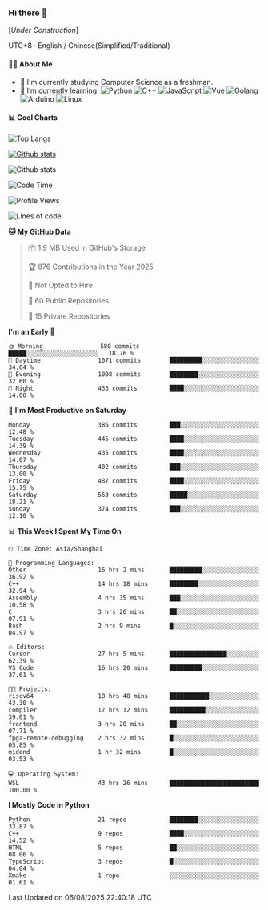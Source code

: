 ### Hi there 👋

\[*Under Construction*\]

UTC+8 · English / Chinese(Simplified/Traditional)

<!--
**NoNormalCreeper/NoNormalCreeper** is a ✨ _special_ ✨ repository because its `README.md` (this file) appears on your GitHub profile.

Here are some ideas to get you started:

- 🔭 I’m currently working on ...
- 🌱 I’m currently learning ...
- 👯 I’m looking to collaborate on ...
- 🤔 I’m looking for help with ...
- 💬 Ask me about ...
- 📫 How to reach me: ...
- 😄 Pronouns: ...
- ⚡ Fun fact: ...
-->

#### 👩‍💻 About Me

- 🏫 I'm currently studying Computer Science as a freshman.
- 🌱 I’m currently learning: 
![Python](https://img.shields.io/badge/-Python-blue?style=flat-square&logo=Python&logoColor=fff)
![C++](https://img.shields.io/badge/-C%2B%2B-00599C?style=flat-square&logo=C%2B%2B&logoColor=fff)
![JavaScript](https://img.shields.io/badge/-JavaScript-ffca18?style=flat-square&logo=JavaScript&logoColor=fff)
![Vue](https://img.shields.io/badge/-Vue-4FC08D?style=flat-square&logo=Vue.js&logoColor=fff)
![Golang](https://img.shields.io/badge/-Go-007d9c?style=flat-square&logo=Go&logoColor=fff)
![Arduino](https://img.shields.io/badge/-Arduino-00979D?style=flat-square&logo=Arduino&logoColor=fff)
![Linux](https://img.shields.io/badge/-Linux-FCC624?style=flat-square&logo=Linux&logoColor=fff)

#### 📊 Cool Charts

![Top Langs](https://readme-stats-zeta-six.vercel.app/api/top-langs/?username=NoNormalCreeper&layout=compact)

[![Github stats](https://readme-stats-zeta-six.vercel.app/api?username=NoNormalCreeper&show=reviews,discussions_started,discussions_answered,prs_merged,prs_merged_percentage)](https://github.com/anuraghazra/github-readme-stats)

![Github stats](https://github-profile-trophy.vercel.app/?username=NoNormalCreeper)


<!--START_SECTION:waka-->
![Code Time](http://img.shields.io/badge/Code%20Time-749%20hrs%204%20mins-blue)

![Profile Views](http://img.shields.io/badge/Profile%20Views-5-blue)

![Lines of code](https://img.shields.io/badge/From%20Hello%20World%20I%27ve%20Written-4.3%20million%20lines%20of%20code-blue)

**🐱 My GitHub Data** 

> 📦 1.9 MB Used in GitHub's Storage 
 > 
> 🏆 876 Contributions in the Year 2025
 > 
> 🚫 Not Opted to Hire
 > 
> 📜 60 Public Repositories 
 > 
> 🔑 15 Private Repositories 
 > 
**I'm an Early 🐤** 

```text
🌞 Morning                580 commits         █████░░░░░░░░░░░░░░░░░░░░   18.76 % 
🌆 Daytime                1071 commits        █████████░░░░░░░░░░░░░░░░   34.64 % 
🌃 Evening                1008 commits        ████████░░░░░░░░░░░░░░░░░   32.60 % 
🌙 Night                  433 commits         ████░░░░░░░░░░░░░░░░░░░░░   14.00 % 
```
📅 **I'm Most Productive on Saturday** 

```text
Monday                   386 commits         ███░░░░░░░░░░░░░░░░░░░░░░   12.48 % 
Tuesday                  445 commits         ████░░░░░░░░░░░░░░░░░░░░░   14.39 % 
Wednesday                435 commits         ████░░░░░░░░░░░░░░░░░░░░░   14.07 % 
Thursday                 402 commits         ███░░░░░░░░░░░░░░░░░░░░░░   13.00 % 
Friday                   487 commits         ████░░░░░░░░░░░░░░░░░░░░░   15.75 % 
Saturday                 563 commits         █████░░░░░░░░░░░░░░░░░░░░   18.21 % 
Sunday                   374 commits         ███░░░░░░░░░░░░░░░░░░░░░░   12.10 % 
```


📊 **This Week I Spent My Time On** 

```text
🕑︎ Time Zone: Asia/Shanghai

💬 Programming Languages: 
Other                    16 hrs 2 mins       █████████░░░░░░░░░░░░░░░░   36.92 % 
C++                      14 hrs 18 mins      ████████░░░░░░░░░░░░░░░░░   32.94 % 
Assembly                 4 hrs 35 mins       ███░░░░░░░░░░░░░░░░░░░░░░   10.58 % 
C                        3 hrs 26 mins       ██░░░░░░░░░░░░░░░░░░░░░░░   07.91 % 
Bash                     2 hrs 9 mins        █░░░░░░░░░░░░░░░░░░░░░░░░   04.97 % 

🔥 Editors: 
Cursor                   27 hrs 5 mins       ████████████████░░░░░░░░░   62.39 % 
VS Code                  16 hrs 20 mins      █████████░░░░░░░░░░░░░░░░   37.61 % 

🐱‍💻 Projects: 
riscv64                  18 hrs 48 mins      ███████████░░░░░░░░░░░░░░   43.30 % 
compiler                 17 hrs 12 mins      ██████████░░░░░░░░░░░░░░░   39.61 % 
frontend                 3 hrs 20 mins       ██░░░░░░░░░░░░░░░░░░░░░░░   07.71 % 
fpga-remote-debugging    2 hrs 32 mins       █░░░░░░░░░░░░░░░░░░░░░░░░   05.85 % 
midend                   1 hr 32 mins        █░░░░░░░░░░░░░░░░░░░░░░░░   03.53 % 

💻 Operating System: 
WSL                      43 hrs 26 mins      █████████████████████████   100.00 % 
```

**I Mostly Code in Python** 

```text
Python                   21 repos            ████████░░░░░░░░░░░░░░░░░   33.87 % 
C++                      9 repos             ████░░░░░░░░░░░░░░░░░░░░░   14.52 % 
HTML                     5 repos             ██░░░░░░░░░░░░░░░░░░░░░░░   08.06 % 
TypeScript               3 repos             █░░░░░░░░░░░░░░░░░░░░░░░░   04.84 % 
Xmake                    1 repo              ░░░░░░░░░░░░░░░░░░░░░░░░░   01.61 % 
```




 Last Updated on 06/08/2025 22:40:18 UTC
<!--END_SECTION:waka-->

